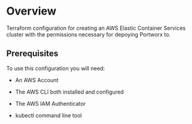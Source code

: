 # Overview

Terraform configuration for creating an AWS Elastic Container Services cluster with the permissions necessary for depoying Portworx to.

## Prerequisites

To use this configuration you will need:

- An AWS Account

- The AWS CLI both installed and configured

- The AWS IAM Authenticator

- kubectl command line tool


